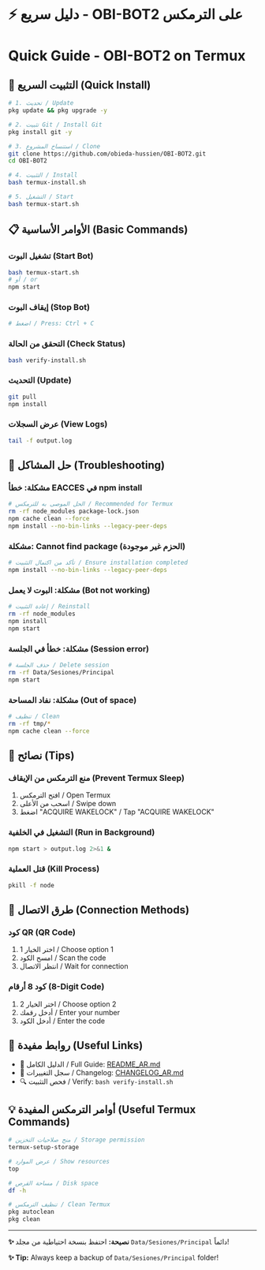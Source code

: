 # ⚡ دليل سريع - OBI-BOT2 على الترمكس
# Quick Guide - OBI-BOT2 on Termux

## 🚀 التثبيت السريع (Quick Install)

```bash
# 1. تحديث / Update
pkg update && pkg upgrade -y

# 2. تثبيت Git / Install Git
pkg install git -y

# 3. استنساخ المشروع / Clone
git clone https://github.com/obieda-hussien/OBI-BOT2.git
cd OBI-BOT2

# 4. التثبيت / Install
bash termux-install.sh

# 5. التشغيل / Start
bash termux-start.sh
```

## 📋 الأوامر الأساسية (Basic Commands)

### تشغيل البوت (Start Bot)
```bash
bash termux-start.sh
# أو / or
npm start
```

### إيقاف البوت (Stop Bot)
```bash
# اضغط / Press: Ctrl + C
```

### التحقق من الحالة (Check Status)
```bash
bash verify-install.sh
```

### التحديث (Update)
```bash
git pull
npm install
```

### عرض السجلات (View Logs)
```bash
tail -f output.log
```

## 🔧 حل المشاكل (Troubleshooting)

### مشكلة: خطأ EACCES في npm install
```bash
# الحل الموصى به للترمكس / Recommended for Termux
rm -rf node_modules package-lock.json
npm cache clean --force
npm install --no-bin-links --legacy-peer-deps
```

### مشكلة: Cannot find package (الحزم غير موجودة)
```bash
# تأكد من اكتمال التثبيت / Ensure installation completed
npm install --no-bin-links --legacy-peer-deps
```

### مشكلة: البوت لا يعمل (Bot not working)
```bash
# إعادة التثبيت / Reinstall
rm -rf node_modules
npm install
npm start
```

### مشكلة: خطأ في الجلسة (Session error)
```bash
# حذف الجلسة / Delete session
rm -rf Data/Sesiones/Principal
npm start
```

### مشكلة: نفاد المساحة (Out of space)
```bash
# تنظيف / Clean
rm -rf tmp/*
npm cache clean --force
```

## 🌟 نصائح (Tips)

### منع الترمكس من الإيقاف (Prevent Termux Sleep)
1. افتح الترمكس / Open Termux
2. اسحب من الأعلى / Swipe down
3. اضغط "ACQUIRE WAKELOCK" / Tap "ACQUIRE WAKELOCK"

### التشغيل في الخلفية (Run in Background)
```bash
npm start > output.log 2>&1 &
```

### قتل العملية (Kill Process)
```bash
pkill -f node
```

## 📱 طرق الاتصال (Connection Methods)

### كود QR (QR Code)
1. اختر الخيار 1 / Choose option 1
2. امسح الكود / Scan the code
3. انتظر الاتصال / Wait for connection

### كود 8 أرقام (8-Digit Code)
1. اختر الخيار 2 / Choose option 2
2. أدخل رقمك / Enter your number
3. أدخل الكود / Enter the code

## 🔗 روابط مفيدة (Useful Links)

- 📖 الدليل الكامل / Full Guide: [README_AR.md](./README_AR.md)
- 📝 سجل التغييرات / Changelog: [CHANGELOG_AR.md](./CHANGELOG_AR.md)
- 🔍 فحص التثبيت / Verify: `bash verify-install.sh`

## 💡 أوامر الترمكس المفيدة (Useful Termux Commands)

```bash
# منح صلاحيات التخزين / Storage permission
termux-setup-storage

# عرض الموارد / Show resources
top

# مساحة القرص / Disk space
df -h

# تنظيف الترمكس / Clean Termux
pkg autoclean
pkg clean
```

---

**✨ نصيحة:** احتفظ بنسخة احتياطية من مجلد `Data/Sesiones/Principal` دائماً!

**✨ Tip:** Always keep a backup of `Data/Sesiones/Principal` folder!
